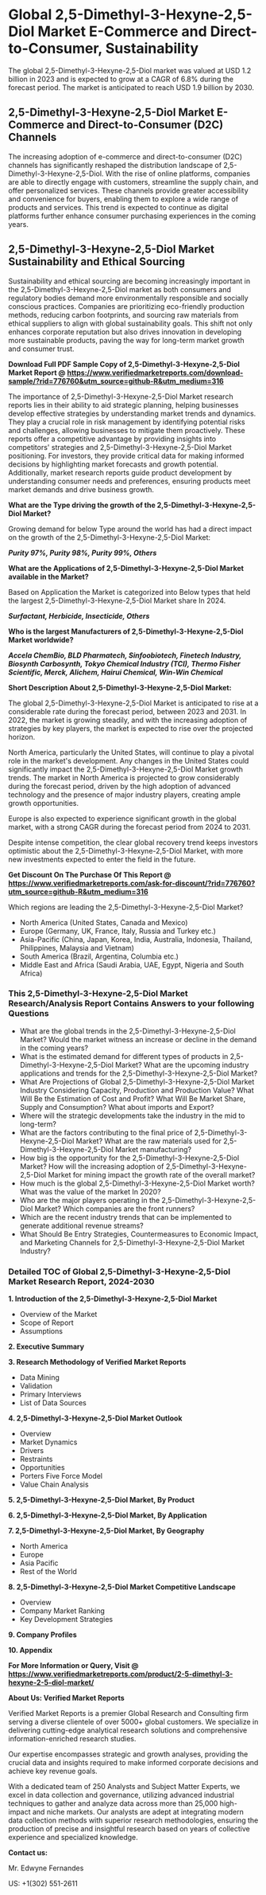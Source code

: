 <h1>Global 2,5-Dimethyl-3-Hexyne-2,5-Diol Market E-Commerce and Direct-to-Consumer, Sustainability</h1><p class=""><p>The global 2,5-Dimethyl-3-Hexyne-2,5-Diol market was valued at USD 1.2 billion in 2023 and is expected to grow at a CAGR of 6.8% during the forecast period. The market is anticipated to reach USD 1.9 billion by 2030.</p><h2>2,5-Dimethyl-3-Hexyne-2,5-Diol Market E-Commerce and Direct-to-Consumer (D2C) Channels</h2><p>The increasing adoption of e-commerce and direct-to-consumer (D2C) channels has significantly reshaped the distribution landscape of 2,5-Dimethyl-3-Hexyne-2,5-Diol. With the rise of online platforms, companies are able to directly engage with customers, streamline the supply chain, and offer personalized services. These channels provide greater accessibility and convenience for buyers, enabling them to explore a wide range of products and services. This trend is expected to continue as digital platforms further enhance consumer purchasing experiences in the coming years.</p><h2>2,5-Dimethyl-3-Hexyne-2,5-Diol Market Sustainability and Ethical Sourcing</h2><p>Sustainability and ethical sourcing are becoming increasingly important in the 2,5-Dimethyl-3-Hexyne-2,5-Diol market as both consumers and regulatory bodies demand more environmentally responsible and socially conscious practices. Companies are prioritizing eco-friendly production methods, reducing carbon footprints, and sourcing raw materials from ethical suppliers to align with global sustainability goals. This shift not only enhances corporate reputation but also drives innovation in developing more sustainable products, paving the way for long-term market growth and consumer trust.</p></p><p class=""><strong>Download Full PDF Sample Copy of 2,5-Dimethyl-3-Hexyne-2,5-Diol Market Report @ <a href="https://www.verifiedmarketreports.com/download-sample/?rid=776760&utm_source=github-R&utm_medium=316" target="_blank">https://www.verifiedmarketreports.com/download-sample/?rid=776760&utm_source=github-R&utm_medium=316</a></strong></p><p>The importance of&nbsp;2,5-Dimethyl-3-Hexyne-2,5-Diol Market research reports lies in their ability to aid strategic planning, helping businesses develop effective strategies by understanding market trends and dynamics. They play a crucial role in risk management by identifying potential risks and challenges, allowing businesses to mitigate them proactively. These reports offer a competitive advantage by providing insights into competitors' strategies and 2,5-Dimethyl-3-Hexyne-2,5-Diol Market positioning. For investors, they provide critical data for making informed decisions by highlighting market forecasts and growth potential. Additionally, market research reports guide product development by understanding consumer needs and preferences, ensuring products meet market demands and drive business growth.</p><p><strong>What are the&nbsp;Type driving the growth of the 2,5-Dimethyl-3-Hexyne-2,5-Diol Market?</strong></p><p id="" class="">Growing demand for below Type around the world has had a direct impact on the growth of the 2,5-Dimethyl-3-Hexyne-2,5-Diol Market:</p><p class=""><em><strong>Purity 97%, Purity 98%, Purity 99%, Others</strong></em></p><p class=""><strong>What are the&nbsp;Applications&nbsp;of 2,5-Dimethyl-3-Hexyne-2,5-Diol Market available in the Market?</strong></p><p id="" class="">Based on Application the Market is categorized into Below types that held the largest 2,5-Dimethyl-3-Hexyne-2,5-Diol Market share In 2024.</p><p class=""><em><strong>Surfactant, Herbicide, Insecticide, Others</strong></em></p><p class=""><strong>Who is the largest Manufacturers of 2,5-Dimethyl-3-Hexyne-2,5-Diol Market worldwide?</strong></p><p><em><strong>Accela ChemBio, BLD Pharmatech, Sinfoobiotech, Finetech Industry, Biosynth Carbosynth, Tokyo Chemical Industry (TCI), Thermo Fisher Scientific, Merck, Alichem, Hairui Chemical, Win-Win Chemical</strong></em></p><p id="" class=""><strong>Short Description About 2,5-Dimethyl-3-Hexyne-2,5-Diol Market:</strong></p><p>The global 2,5-Dimethyl-3-Hexyne-2,5-Diol Market is anticipated to rise at a considerable rate during the forecast period, between 2023 and 2031. In 2022, the market is growing steadily, and with the increasing adoption of strategies by key players, the market is expected to rise over the projected horizon.</p><p>North America, particularly the United States, will continue to play a pivotal role in the market's development. Any changes in the United States could significantly impact the 2,5-Dimethyl-3-Hexyne-2,5-Diol Market growth trends. The market in North America is projected to grow considerably during the forecast period, driven by the high adoption of advanced technology and the presence of major industry players, creating ample growth opportunities.</p><p>Europe is also expected to experience significant growth in the global market, with a strong CAGR during the forecast period from 2024 to 2031.</p><p>Despite intense competition, the clear global recovery trend keeps investors optimistic about the 2,5-Dimethyl-3-Hexyne-2,5-Diol Market, with more new investments expected to enter the field in the future.</p><p id="" class=""><strong>Get Discount On The Purchase Of This Report @ <a href="https://www.verifiedmarketreports.com/ask-for-discount/?rid=776760?utm_source=github-R&utm_medium=316" target="_blank">https://www.verifiedmarketreports.com/ask-for-discount/?rid=776760?utm_source=github-R&utm_medium=316</a></strong></p><p class="">Which regions are leading the 2,5-Dimethyl-3-Hexyne-2,5-Diol Market?</p><ul><li>North America (United States, Canada and Mexico)</li><li>Europe (Germany, UK, France, Italy, Russia and Turkey etc.)</li><li>Asia-Pacific (China, Japan, Korea, India, Australia, Indonesia, Thailand, Philippines, Malaysia and Vietnam)</li><li>South America (Brazil, Argentina, Columbia etc.)</li><li>Middle East and Africa (Saudi Arabia, UAE, Egypt, Nigeria and South Africa)</li></ul><h3 id="" class="">This 2,5-Dimethyl-3-Hexyne-2,5-Diol Market Research/Analysis Report Contains Answers to your following Questions</h3><ul><li>What are the global trends in the 2,5-Dimethyl-3-Hexyne-2,5-Diol Market? Would the market witness an increase or decline in the demand in the coming years?</li><li>What is the estimated demand for different types of products in 2,5-Dimethyl-3-Hexyne-2,5-Diol Market? What are the upcoming industry applications and trends for the 2,5-Dimethyl-3-Hexyne-2,5-Diol Market?</li><li>What Are Projections of Global 2,5-Dimethyl-3-Hexyne-2,5-Diol Market Industry Considering Capacity, Production and Production Value? What Will Be the Estimation of Cost and Profit? What Will Be Market Share, Supply and Consumption? What about imports and Export?</li><li>Where will the strategic developments take the industry in the mid to long-term?</li><li>What are the factors contributing to the final price of 2,5-Dimethyl-3-Hexyne-2,5-Diol Market? What are the raw materials used for 2,5-Dimethyl-3-Hexyne-2,5-Diol Market manufacturing?</li><li>How big is the opportunity for the 2,5-Dimethyl-3-Hexyne-2,5-Diol Market? How will the increasing adoption of 2,5-Dimethyl-3-Hexyne-2,5-Diol Market for mining impact the growth rate of the overall market?</li><li>How much is the global 2,5-Dimethyl-3-Hexyne-2,5-Diol Market worth? What was the value of the market In 2020?</li><li>Who are the major players operating in the 2,5-Dimethyl-3-Hexyne-2,5-Diol Market? Which companies are the front runners?</li><li>Which are the recent industry trends that can be implemented to generate additional revenue streams?</li><li>What Should Be Entry Strategies, Countermeasures to Economic Impact, and Marketing Channels for 2,5-Dimethyl-3-Hexyne-2,5-Diol Market Industry?</li></ul><h3 id="" class="">Detailed TOC of Global 2,5-Dimethyl-3-Hexyne-2,5-Diol Market Research Report, 2024-2030</h3><p id="" class=""><strong>1. Introduction of the 2,5-Dimethyl-3-Hexyne-2,5-Diol Market</strong></p><ul><li>Overview of the Market</li><li>Scope of Report</li><li>Assumptions</li></ul><p id="" class=""><strong>2. Executive Summary</strong></p><p id="" class=""><strong>3. Research Methodology of Verified Market Reports</strong></p><ul><li>Data Mining</li><li>Validation</li><li>Primary Interviews</li><li>List of Data Sources</li></ul><p id="" class=""><strong>4. 2,5-Dimethyl-3-Hexyne-2,5-Diol Market Outlook</strong></p><ul><li>Overview</li><li>Market Dynamics</li><li>Drivers</li><li>Restraints</li><li>Opportunities</li><li>Porters Five Force Model</li><li>Value Chain Analysis</li></ul><p id="" class=""><strong>5. 2,5-Dimethyl-3-Hexyne-2,5-Diol Market, By Product</strong></p><p id="" class=""><strong>6. 2,5-Dimethyl-3-Hexyne-2,5-Diol Market, By Application</strong></p><p id="" class=""><strong>7. 2,5-Dimethyl-3-Hexyne-2,5-Diol Market, By Geography</strong></p><ul><li>North America</li><li>Europe</li><li>Asia Pacific</li><li>Rest of the World</li></ul><p id="" class=""><strong>8. 2,5-Dimethyl-3-Hexyne-2,5-Diol Market Competitive Landscape</strong></p><ul><li>Overview</li><li>Company Market Ranking</li><li>Key Development Strategies</li></ul><p id="" class=""><strong>9. Company Profiles</strong></p><p id="" class=""><strong>10. Appendix</strong></p><p id="" class=""><strong>For More Information or Query, Visit @ <a href="https://www.verifiedmarketreports.com/product/2-5-dimethyl-3-hexyne-2-5-diol-market/" target="_blank">https://www.verifiedmarketreports.com/product/2-5-dimethyl-3-hexyne-2-5-diol-market/</a></strong></p><p id="" class=""><strong>About Us: Verified Market Reports</strong></p><p id="" class="">Verified Market Reports is a premier Global Research and Consulting firm serving a diverse clientele of over 5000+ global customers. We specialize in delivering cutting-edge analytical research solutions and comprehensive information-enriched research studies.</p><p id="" class="">Our expertise encompasses strategic and growth analyses, providing the crucial data and insights required to make informed corporate decisions and achieve key revenue goals.</p><p id="" class="">With a dedicated team of 250 Analysts and Subject Matter Experts, we excel in data collection and governance, utilizing advanced industrial techniques to gather and analyze data across more than 25,000 high-impact and niche markets. Our analysts are adept at integrating modern data collection methods with superior research methodologies, ensuring the production of precise and insightful research based on years of collective experience and specialized knowledge.</p><p id="" class=""><strong>Contact us:</strong></p><p id="" class="">Mr. Edwyne Fernandes</p><p id="" class="">US: +1(302) 551-2611</p>